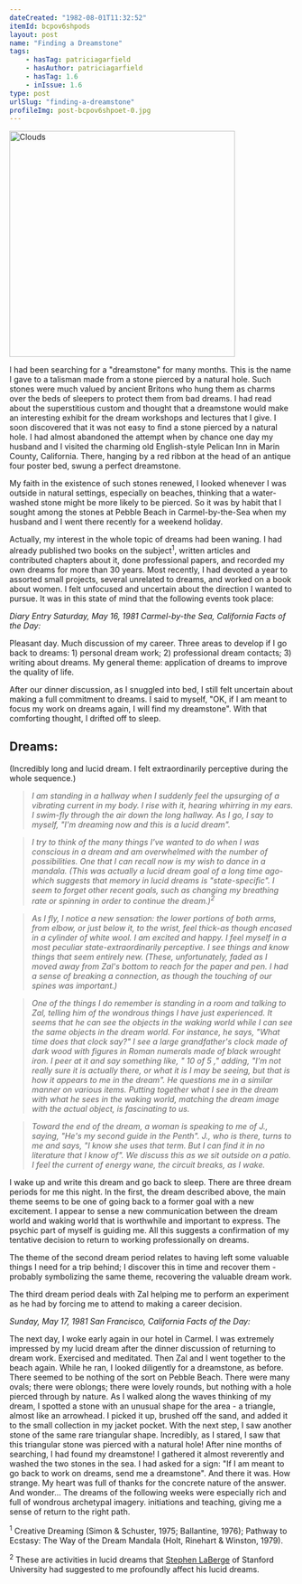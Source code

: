 ```yaml
---
dateCreated: "1982-08-01T11:32:52"
itemId: bcpov6shpods
layout: post
name: "Finding a Dreamstone"
tags:
    - hasTag: patriciagarfield
    - hasAuthor: patriciagarfield
    - hasTag: 1.6
    - inIssue: 1.6
type: post
urlSlug: "finding-a-dreamstone"
profileImg: post-bcpov6shpoet-0.jpg
---
```


<img src="../images/post-bcpov6shpoet-0.jpg" width="400" height="auto" alt="Clouds"/>

I had been searching for a "dreamstone" for many months. This is the name I gave to a talisman made from a stone pierced by a natural hole. Such stones were much valued by ancient Britons who hung them as charms over the beds of sleepers to protect them from bad dreams. I had read about the superstitious custom and thought that a dreamstone would make an interesting exhibit for the dream workshops and lectures that I give.
I soon discovered that it was not easy to find a stone pierced by a natural hole. I had almost abandoned the attempt when by chance one day my husband and I visited the charming old English-style Pelican Inn in Marin County, California. There, hanging by a red ribbon at the head of an antique four poster bed, swung a perfect dreamstone.

My faith in the existence of such stones renewed, I looked whenever I was outside in natural settings, especially on beaches, thinking that a water-washed stone might be more likely to be pierced. So it was by habit that I sought among the stones at Pebble Beach in Carmel-by-the-Sea when my husband and I went there recently for a weekend holiday.

Actually, my interest in the whole topic of dreams had been waning. I had already published two books on the subject<sup>1</sup>, written articles and contributed chapters about it, done professional papers, and recorded my own dreams for more than 30 years. Most recently, I had devoted a year to assorted small projects, several unrelated to dreams, and worked on a book about women. I felt unfocused and uncertain about the direction I wanted to pursue. It was in this state of mind that the following events took place:

_Diary Entry_
_Saturday, May 16, 1981_
_Carmel-by-the Sea, California_
_Facts of the Day:_

Pleasant day. Much discussion of my career. Three areas to develop if I go back to dreams: 1) personal dream work; 2) professional dream contacts; 3) writing about dreams. My general theme: application of dreams to improve the quality of life.

After our dinner discussion, as I snuggled into bed, I still felt uncertain about making a full commitment to dreams. I said to myself, "OK, if I am meant to focus my work on dreams again, I will find my dreamstone". With that comforting thought, I drifted off to sleep.

## Dreams:

(Incredibly long and lucid dream. I felt extraordinarily perceptive during the whole sequence.)

> _I am standing in a hallway when I suddenly feel the upsurging of a vibrating current in my body. I rise with it, hearing whirring in my ears. I swim-fly through the air down the long hallway. As I go, I say to myself, "I'm dreaming now and this is a lucid dream"._

> _I try to think of the many things I've wanted to do when I was conscious in a dream and am overwhelmed with the number of possibilities. One that I can recall now is my wish to dance in a mandala. (This was actually a lucid dream goal of a long time ago-which suggests that memory in lucid dreams is "state-specific". I seem to forget other recent goals, such as changing my breathing rate or spinning in order to continue the dream.)<sup>2</sup>_

> _As I fly, I notice a new sensation: the lower portions of both arms, from elbow, or just below it, to the wrist, feel thick-as though encased in a cylinder of white wool. I am excited and happy. I feel myself in a most peculiar state-extraordinarily perceptive. I see things and know things that seem entirely new. (These, unfortunately, faded as I moved away from Zal's bottom to reach for the paper and pen. I had a sense of breaking a connection, as though the touching of our spines was important.)_

> _One of the things I do remember is standing in a room and talking to Zal, telling him of the wondrous things I have just experienced. It seems that he can see the objects in the waking world while I can see the same objects in the dream world. For instance, he says, "What time does that clock say?" I see a large grandfather's clock made of dark wood with figures in Roman numerals made of black wrought iron. I peer at it and say something like, " 10 of 5 ," adding, "I'm not really sure it is actually there, or what it is I may be seeing, but that is how it appears to me in the dream". He questions me in a similar manner on various items. Putting together what I see in the dream with what he sees in the waking world, matching the dream image with the actual object, is fascinating to us._

> _Toward the end of the dream, a woman is speaking to me of J., saying, "He's my second guide in the Penth". J., who is there, turns to me and says, "I know she uses that term. But I can find it in no literature that I know of". We discuss this as we sit outside on a patio. I feel the current of energy wane, the circuit breaks, as I wake._

I wake up and write this dream and go back to sleep. There are three dream periods for me this night. In the first, the dream described above, the main theme seems to be one of going back to a former goal with a new excitement. I appear to sense a new communication between the dream world and waking world that is worthwhile and important to express. The psychic part of myself is guiding me. All this suggests a confirmation of my tentative decision to return to working professionally on dreams.

The theme of the second dream period relates to having left some valuable things I need for a trip behind; I discover this in time and recover them - probably symbolizing the same theme, recovering the valuable dream work.

The third dream period deals with Zal helping me to perform an experiment as he had by forcing me to attend to making a career decision.

_Sunday, May 17, 1981_
_San Francisco, California_
_Facts of the Day:_

The next day, I woke early again in our hotel in Carmel. I was extremely impressed by my lucid dream after the dinner discussion of returning to dream work. Exercised and meditated. Then Zal and I went together to the beach again. While he ran, I looked diligently for a dreamstone, as before. There seemed to be nothing of the sort on Pebble Beach. There were many ovals; there were oblongs; there were lovely rounds, but nothing with a hole pierced through by nature. As I walked along the waves thinking of my dream, I spotted a stone with an unusual shape for the area - a triangle, almost like an arrowhead. I picked it up, brushed off the sand, and added it to the small collection in my jacket pocket. With the next step, I saw another stone of the same rare triangular shape. Incredibly, as I stared, I saw that this triangular stone was pierced with a natural hole! After nine months of searching, I had found my dreamstone! I gathered it almost reverently and washed the two stones in the sea. I had asked for a sign: "If I am meant to go back to work on dreams, send me a dreamstone". And there it was. How strange. My heart was full of thanks for the concrete nature of the answer. And wonder...
The dreams of the following weeks were especially rich and full of wondrous archetypal imagery. initiations and teaching, giving me a sense of return to the right path.

<sup>1</sup> Creative Dreaming (Simon & Schuster, 1975; Ballantine, 1976); Pathway to Ecstasy: The Way of the Dream Mandala (Holt, Rinehart & Winston, 1979).

<sup>2</sup> These are activities in lucid dreams that [Stephen LaBerge](../@stephenlaberge) of Stanford University had suggested to me profoundly affect his lucid dreams.
